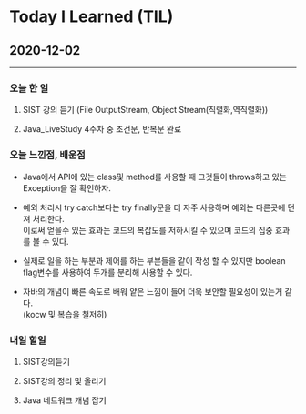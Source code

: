 Today I Learned (TIL)
===

## 2020-12-02

---

### 오늘 한 일



1. SIST 강의 듣기 (File OutputStream, Object Stream(직렬화,역직렬화))

2. Java_LiveStudy 4주차 중 조건문, 반복문 완료

### 오늘 느낀점, 배운점

* Java에서 API에 있는 class및 method를 사용할 때 그것들이 throws하고 있는 Exception을 잘 확인하자.

* 예외 처리시 try catch보다는 try finally문을 더 자주 사용하며 예외는 다른곳에 던져 처리한다.<br>
이로써 얻을수 있는 효과는 코드의 복잡도를 저하시킬 수 있으며 코드의 집중 효과를 볼 수 있다.

* 실제로 일을 하는 부분과 제어를 하는 부븐들을 같이 작성 할 수 있지만 boolean flag변수를 사용하여 두개를 분리해 사용할 수 있다.

* 자바의 개념이 빠른 속도로 배워 얕은 느낌이 들어 더욱 보안할 필요성이 있는거 같다. <br>
(kocw 및 복습을 철저히)


### 내일 할일 

1. SIST강의듣기

2. SIST강의 정리 및 올리기

3. Java 네트워크 개념 잡기


